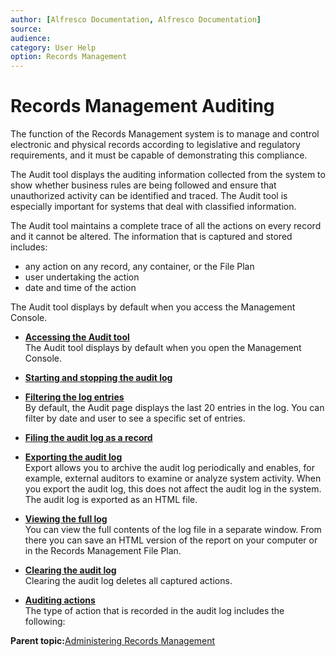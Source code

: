 ```yaml
---
author: [Alfresco Documentation, Alfresco Documentation]
source: 
audience: 
category: User Help
option: Records Management
---
```


# Records Management Auditing

The function of the Records Management system is to manage and control electronic and physical records according to legislative and regulatory requirements, and it must be capable of demonstrating this compliance.

The Audit tool displays the auditing information collected from the system to show whether business rules are being followed and ensure that unauthorized activity can be identified and traced. The Audit tool is especially important for systems that deal with classified information.

The Audit tool maintains a complete trace of all the actions on every record and it cannot be altered. The information that is captured and stored includes:

-   any action on any record, any container, or the File Plan
-   user undertaking the action
-   date and time of the action

The Audit tool displays by default when you access the Management Console.

-   **[Accessing the Audit tool](../tasks/rm-audit-access.md)**  
The Audit tool displays by default when you open the Management Console.
-   **[Starting and stopping the audit log](../tasks/rm-audit-startstop.md)**  

-   **[Filtering the log entries](../tasks/rm-audit-user.md)**  
By default, the Audit page displays the last 20 entries in the log. You can filter by date and user to see a specific set of entries.
-   **[Filing the audit log as a record](../tasks/rm-audit-filerecord.md)**  

-   **[Exporting the audit log](../tasks/rm-audit-export.md)**  
Export allows you to archive the audit log periodically and enables, for example, external auditors to examine or analyze system activity. When you export the audit log, this does not affect the audit log in the system. The audit log is exported as an HTML file.
-   **[Viewing the full log](../tasks/rm-audit-viewlog.md)**  
You can view the full contents of the log file in a separate window. From there you can save an HTML version of the report on your computer or in the Records Management File Plan.
-   **[Clearing the audit log](../tasks/rm-audit-clear.md)**  
Clearing the audit log deletes all captured actions.
-   **[Auditing actions](../concepts/rm-audit-actions.md)**  
The type of action that is recorded in the audit log includes the following:

**Parent topic:**[Administering Records Management](../concepts/rm-admin-intro.md)

